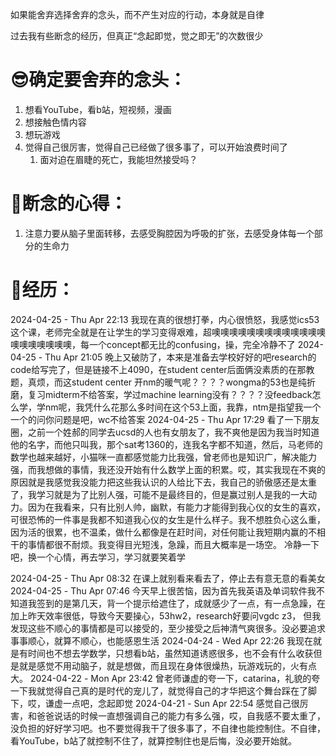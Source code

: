 如果能舍弃选择舍弃的念头，而不产生对应的行动，本身就是自律

过去我有些断念的经历，但真正“念起即觉，觉之即无”的次数很少

# 😎确定要舍弃的念头：

1. 想看YouTube，看b站，短视频，漫画
2. 想接触色情内容
3. 想玩游戏
4. 觉得自己很厉害，觉得自己已经做了很多事了，可以开始浪费时间了
	1. 面对迫在眉睫的死亡，我能坦然接受吗？
# 💪断念的心得：

1. 注意力要从脑子里面转移，去感受胸腔因为呼吸的扩张，去感受身体每一个部分的生命力
# 🎥经历：
2024-04-25 - Thu Apr 22:13 我现在真的很想打拳，内心很愤怒，我感觉ics53这个课，老师完全就是在让学生的学习变得艰难，超噢噢噢噢噢噢噢噢噢噢噢噢噢噢噢噢噢噢噢噢，每一个concept都无比的confusing，操，完全冷静不了
2024-04-25 - Thu Apr 21:05 晚上又破防了，本来是准备去学校好好的吧research的code给写完了，但是链接不上4090，在student center后面俩没素质的在那教题，真烦，而这student center 开nm的暖气呢？？？？wongma的53也是纯折磨，复习midterm不给答案，学过machine learning没有？？？？没feedback怎么学，学nm呢，我凭什么花那么多时间在这个53上面，我靠，ntm是指望我一个一个的问你问题是吧，wc不给答案
2024-04-25 - Thu Apr 17:29 看了一下朋友圈，之前一个姓郝的同学去ucsd的人也有女朋友了，我不爽他是因为我当时知道他的名字，而他只叫我，那个sat考1360的，连我名字都不知道，然后，马老师的数学也越来越好，小猫咪一直都感觉能力比我强，曾老师也是知识广，解决能力强，而我想做的事情，我还没开始有什么数学上面的积累。哎，其实我现在不爽的原因就是我感觉我没能力把这些我认识的人给比下去，我自己的骄傲感还是太重了，我学习就是为了比别人强，可能不是最终目的，但是赢过别人是我的一大动力。因为在我看来，只有比别人帅，幽默，有能力才能得到我心仪的女生的喜欢，可很恐怖的一件事是我都不知道我心仪的女生是什么样子。我不想胜负心这么重，因为活的很累，也不温柔，做什么都像是在赶时间，对任何能让我短期内赢的不相干的事情都很不耐烦。我变得目光短浅，急躁，而且大概率是一场空。
冷静一下吧，换一个心情，再去学习，学习就要笑着学


2024-04-25 - Thu Apr 08:32 在课上就别看来看去了，停止去有意无意的看美女
2024-04-25 - Thu Apr 07:46 今天早上很苦恼，因为首先我英语及单词软件我不知道我签到的是第几天，背一个提示给遮住了，成就感少了一点，有一点急躁，在加上昨天效率很低，导致今天要操心，53hw2，research好要问vgdc z3，
但我发现这些不顺心的事情都是可以接受的，至少接受之后神清气爽很多。没必要追求事事顺心，就算不顺心，也能感恩生活
2024-04-24 - Wed Apr 22:26 我现在就是有时间也不想去学数学，只想看b站，虽然知道诱惑很多，也不会有什么收获但是就是感觉不用动脑子，就是想做，而且现在身体很燥热，玩游戏玩的，火有点大。
2024-04-22 - Mon Apr 23:42 曾老师谦虚的夸一下，catarina，礼貌的夸一下我就觉得自己真的是时代的宠儿了，就觉得自己的才华把这个舞台踩在了脚下，哎，谦虚一点吧，念起即觉
2024-04-21 - Sun Apr 22:54 感觉自己很厉害，和爸爸说话的时候一直想强调自己的能力有多么强，哎，自我感不要太重了，没负担的好好学习吧。也不要觉得我干了很多事了，不自律也能控制住。不自律，看YouTube，b站了就控制不住了，就算控制住也是后悔，没必要开始就。
